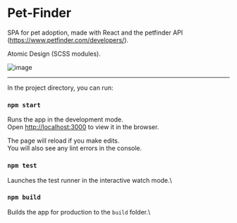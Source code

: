 # Pet-Finder 

SPA for pet adoption, made with React and the petfinder API (https://www.petfinder.com/developers/).

Atomic Design (SCSS modules).

![image](https://user-images.githubusercontent.com/77345774/137795471-62d791d9-7cb7-4f8e-b5e4-04265add09fc.png)

<hr>

In the project directory, you can run:

### `npm start`

Runs the app in the development mode.\
Open [http://localhost:3000](http://localhost:3000) to view it in the browser.

The page will reload if you make edits.\
You will also see any lint errors in the console.

### `npm test`

Launches the test runner in the interactive watch mode.\

### `npm build`

Builds the app for production to the `build` folder.\


